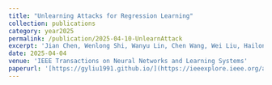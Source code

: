 ```yaml
---
title: "Unlearning Attacks for Regression Learning"
collection: publications
category: year2025
permalink: /publication/2025-04-10-UnlearnAttack
excerpt: 'Jian Chen, Wenlong Shi, Wanyu Lin, Chen Wang, Wei Liu, Hailong Sun, **Gaoyang Liu**'
date: 2025-04-04
venue: 'IEEE Transactions on Neural Networks and Learning Systems'
paperurl: '[https://gyliu1991.github.io/](https://ieeexplore.ieee.org/abstract/document/10949502/)'
---
```

